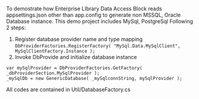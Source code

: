 To demostrate how Enterprise LIbrary Data Access Block reads appsettings.json other than app.config to generate non MSSQL, Oracle Database instance.
This demo project includes MySql, PostgreSql
Following 2 steps:
1.    Register database provider name and type mapping
```DbProviderFactories.RegisterFactory( "MySql.Data.MySqlClient", MySqlClientFactory.Instance );```
2.    Invoke DbProvide and initialize database instance
```
var mySqlProvider = DbProviderFactories.GetFactory( _dbProviderSection.MySqlProvider );
_mySqlDb = new GenericDatabase( _mySqlconnString, mySqlProvider );
```

All codes are contained in Util/DatabaseFactory.cs
